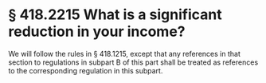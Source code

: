 # § 418.2215   What is a significant reduction in your income?

We will follow the rules in § 418.1215, except that any references in that section to regulations in subpart B of this part shall be treated as references to the corresponding regulation in this subpart.




